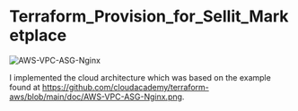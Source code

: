 # Terraform_Provision_for_Sellit_Marketplace

![AWS-VPC-ASG-Nginx](https://user-images.githubusercontent.com/62876127/212569180-e75ab2c2-ddd1-4ffd-a745-6d28f842a24e.png)

I implemented the cloud architecture which was based on the example found at https://github.com/cloudacademy/terraform-aws/blob/main/doc/AWS-VPC-ASG-Nginx.png.

